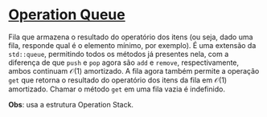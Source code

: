# [Operation Queue](op_queue.cpp)

Fila que armazena o resultado do operatório dos itens (ou seja, dado uma fila, responde qual é o elemento mínimo, por exemplo). É uma extensão da `std::queue`, permitindo todos os métodos já presentes nela, com a diferença de que `push` e `pop` agora são `add` e `remove`, respectivamente, ambos continuam $\mathcal{O}(1)$ amortizado. A fila agora também permite a operação `get` que retorna o resultado do operatório dos itens da fila em $\mathcal{O}(1)$ amortizado. Chamar o método `get` em uma fila vazia é indefinido.

**Obs**: usa a estrutura Operation Stack.
